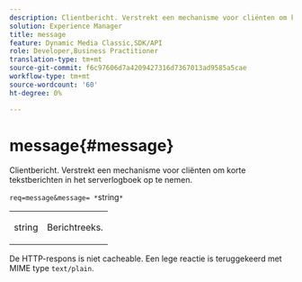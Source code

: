 ```yaml
---
description: Clientbericht. Verstrekt een mechanisme voor cliënten om korte tekstberichten in het serverlogboek op te nemen.
solution: Experience Manager
title: message
feature: Dynamic Media Classic,SDK/API
role: Developer,Business Practitioner
translation-type: tm+mt
source-git-commit: f6c97606d7a4209427316d7367013ad9585a5cae
workflow-type: tm+mt
source-wordcount: '60'
ht-degree: 0%

---
```



# message{#message}

Clientbericht. Verstrekt een mechanisme voor cliënten om korte tekstberichten in het serverlogboek op te nemen.

`req=message&message= *`string`*`

<table id="simpletable_9AF29AA336C4447BBC2FD4A7D43ED91B"> 
 <tr class="strow"> 
  <td class="stentry"> <p><span class="varname"> string</span> </p> </td> 
  <td class="stentry"> <p>Berichtreeks. </p></td> 
 </tr> 
</table>

De HTTP-respons is niet cacheable. Een lege reactie is teruggekeerd met MIME type `text/plain`.

